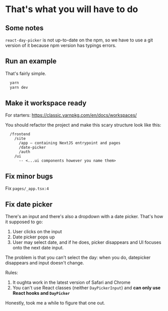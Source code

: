 # That's what you will have to do

## Some notes

`react-day-picker` is not up-to-date on the npm, so we have to use a git version of it because npm version has typings errors.

## Run an example

That's fairly simple.

```sh
  yarn
  yarn dev
```

## Make it workspace ready

For starters: https://classic.yarnpkg.com/en/docs/workspaces/

You should refactor the project and make this scary structure look like this:

```
  /frontend
    /site
      /app – containing NextJS entrypoint and pages
      /date-picker
      /auth
    /ui
      -- <...ui components however you name them>
```

## Fix minor bugs

Fix `pages/_app.tsx:4`

## Fix date picker

There's an input and there's also a dropdown with a date picker. That's how it supposed to go:

1. User clicks on the input
2. Date picker pops up
3. User may select date, and if he does, picker disappears and UI focuses onto the next date input.

The problem is that you can't select the day: when you do, datepicker disappears and input doesn't change.

Rules:

1. It oughta work in the latest version of Safari and Chrome
2. You can't use React classes (neither `DayPickerInput`) and **can only use React hooks and `DayPicker`**

Honestly, took me a while to figure that one out.

